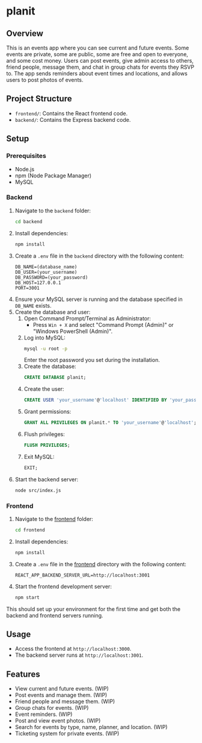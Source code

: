 # planit

## Overview
This is an events app where you can see current and future events. Some events are private, some are public, some are free and open to everyone, and some cost money. Users can post events, give admin access to others, friend people, message them, and chat in group chats for events they RSVP to. The app sends reminders about event times and locations, and allows users to post photos of events.

## Project Structure
- `frontend/`: Contains the React frontend code.
- `backend/`: Contains the Express backend code.

## Setup

### Prerequisites
- Node.js
- npm (Node Package Manager)
- MySQL

### Backend
1. Navigate to the `backend` folder:
    ```sh
    cd backend
    ```
2. Install dependencies:
    ```sh
    npm install
    ```
3. Create a `.env` file in the `backend` directory with the following content:
    ```plaintext
    DB_NAME=(database_name)
    DB_USER=(your_username)
    DB_PASSWORD=(your_password)
    DB_HOST=127.0.0.1
    PORT=3001
    ```
4. Ensure your MySQL server is running and the database specified in `DB_NAME` exists.
5. Create the database and user:
    1. Open Command Prompt/Terminal as Administrator:
        - Press `Win + X` and select "Command Prompt (Admin)" or "Windows PowerShell (Admin)".
    2. Log into MySQL:
        ```sh
        mysql -u root -p
        ```
        Enter the root password you set during the installation.
    3. Create the database:
        ```sql
        CREATE DATABASE planit;
        ```
    4. Create the user:
        ```sql
        CREATE USER 'your_username'@'localhost' IDENTIFIED BY 'your_password';
        ```
    5. Grant permissions:
        ```sql
        GRANT ALL PRIVILEGES ON planit.* TO 'your_username'@'localhost';
        ```
    6. Flush privileges:
        ```sql
        FLUSH PRIVILEGES;
        ```
    7. Exit MySQL:
        ```sql
        EXIT;
        ```
6. Start the backend server:
    ```sh
    node src/index.js
    ```

### Frontend
1. Navigate to the [frontend](http://_vscodecontentref_/0) folder:
    ```sh
    cd frontend
    ```
2. Install dependencies:
    ```sh
    npm install
    ```
3. Create a `.env` file in the [frontend](http://_vscodecontentref_/3) directory with the following content:
    ```plaintext
    REACT_APP_BACKEND_SERVER_URL=http://localhost:3001
    ```
4. Start the frontend development server:
    ```sh
    npm start
    ```

This should set up your environment for the first time and get both the backend and frontend servers running.
## Usage
- Access the frontend at `http://localhost:3000`.
- The backend server runs at `http://localhost:3001`.

## Features
- View current and future events. (WIP)
- Post events and manage them. (WIP)
- Friend people and message them. (WIP)
- Group chats for events. (WIP)
- Event reminders. (WIP)
- Post and view event photos. (WIP)
- Search for events by type, name, planner, and location. (WIP)
- Ticketing system for private events. (WIP)
